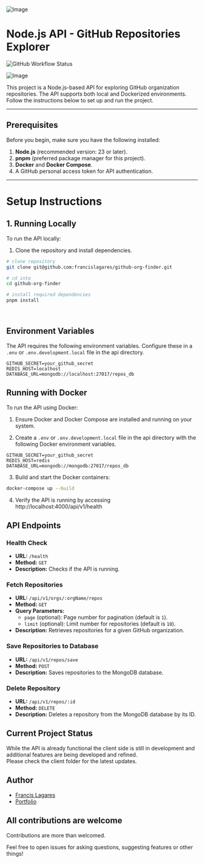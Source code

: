 ![Image](https://res.cloudinary.com/jobber-app/image/upload/v1684787771/github-banners/mern_tvu7kz.webp)

# Node.js API - GitHub Repositories Explorer

![GitHub Workflow Status](https://img.shields.io/github/actions/workflow/status/francislagares/github-org-finder/ci.yaml?style=for-the-badge)

![Image](https://res.cloudinary.com/jobber-app/image/upload/v1733915642/Screenshot_From_2024-12-11_12-10-49_wthrkp.png)

This project is a Node.js-based API for exploring GitHub organization repositories. The API supports both local and Dockerized environments. Follow the instructions below to set up and run the project.

---

## **Prerequisites**

Before you begin, make sure you have the following installed:

1. **Node.js** (recommended version: 23 or later).
2. **pnpm** (preferred package manager for this project).
3. **Docker** and **Docker Compose**.
4. A GitHub personal access token for API authentication.

---

# Setup Instructions

## 1. Running Locally

To run the API locally:

1. Clone the repository and install dependencies.

```sh
# clone repository
git clone git@github.com:francislagares/github-org-finder.git

# cd into
cd github-org-finder

# install required dependencies
pnpm install
```

<br />

## **Environment Variables**

The API requires the following environment variables. Configure these in a `.env` or `.env.development.local` file in the api directory.

```env
GITHUB_SECRET=your_github_secret
REDIS_HOST=localhost
DATABASE_URL=mongodb://localhost:27017/repos_db
```

## Running with Docker

To run the API using Docker:

1. Ensure Docker and Docker Compose are installed and running on your system.

2. Create a `.env` or `.env.development.local` file in the api directory with the following Docker environment variables.

```env
GITHUB_SECRET=your_github_secret
REDIS_HOST=redis
DATABASE_URL=mongodb://mongodb:27017/repos_db
```

3. Build and start the Docker containers:

```sh
docker-compose up --build
```

4. Verify the API is running by accessing http://localhost:4000/api/v1/health

## API Endpoints

### **Health Check**

- **URL:** `/health`
- **Method:** `GET`
- **Description:** Checks if the API is running.

### **Fetch Repositories**

- **URL:** `/api/v1/orgs/:orgName/repos`
- **Method:** `GET`
- **Query Parameters:**
  - `page` (optional): Page number for pagination (default is `1`).
  - `limit` (optional): Limit number for repositories (default is `10`).
- **Description:** Retrieves repositories for a given GitHub organization.

### **Save Repositories to Database**

- **URL:** `/api/v1/repos/save`
- **Method:** `POST`
- **Description:** Saves repositories to the MongoDB database.

### **Delete Repository**

- **URL:** `/api/v1/repos/:id`
- **Method:** `DELETE`
- **Description:** Deletes a repository from the MongoDB database by its ID.

## Current Project Status

While the API is already functional the client side is still in development and additional features are being developed and refined. <br /> Please check the client folder for the latest updates.

## Author

- [Francis Lagares](https://www.linkedin.com/in/francislagares)
- [Portfolio](https://francislagares.vercel.app/)

## All contributions are welcome

Contributions are more than welcomed.

Feel free to open issues for asking questions, suggesting features or other things!
